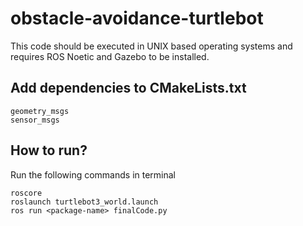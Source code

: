 # obstacle-avoidance-turtlebot
This code should be executed in UNIX based operating systems and requires ROS Noetic and Gazebo to be installed. 


## Add dependencies to CMakeLists.txt

```
geometry_msgs
sensor_msgs
```


## How to run?
<p> Run the following commands in terminal</p>

```
roscore
roslaunch turtlebot3_world.launch
ros run <package-name> finalCode.py
```

